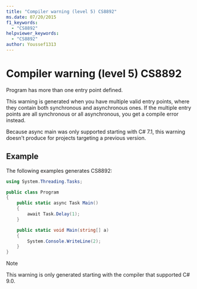 ```yaml
---
title: "Compiler warning (level 5) CS8892"
ms.date: 07/20/2015
f1_keywords: 
  - "CS8892"
helpviewer_keywords: 
  - "CS8892"
author: Youssef1313
---
```


# Compiler warning (level 5) CS8892

Program has more than one entry point defined.
  
This warning is generated when you have multiple valid entry points, where they contain both synchronous and asynchronous ones. If the multiple entry points are all synchronous or all asynchronous, you get a compile error instead.

Because async main was only supported starting with C# 7.1, this warning doesn't produce for projects targeting a previous version. 

## Example

The following examples generates CS8892:
  
```csharp  
using System.Threading.Tasks;

public class Program
{
    public static async Task Main()
    {
        await Task.Delay(1);
    }

    public static void Main(string[] a)
    {
        System.Console.WriteLine(2);
    }
}
```

> [!NOTE]
> This warning is only generated starting with the compiler that supported C# 9.0.
